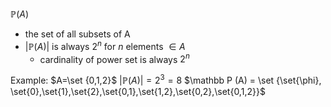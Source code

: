 $\mathbb P (A)$
- the set of all subsets of A
- $|\mathbb P (A)|$ is always $2^n$ for $n$ elements $\in A$
	- cardinality of power set is always $2^n$

Example: $A=\set {0,1,2}$
$|\mathbb P (A)|=2^3=8$
$\mathbb P (A) = \set {\set{\phi}, \set{0},\set{1},\set{2},\set{0,1},\set{1,2},\set{0,2},\set{0,1,2}}$



